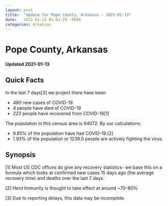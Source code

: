 ```yaml
---
layout: post
title:  "Update for Pope County, Arkansas - 2021-01-13"
date:   2021-01-13 01:01:29 -0600
categories: Arkansas
---
```


# Pope County, Arkansas
#### Updated 2021-01-13

## Quick Facts

In the last 7 days[3] we project there have been
- *480* new cases of COVID-19
- *4* people have died of COVID-19
- *223* people have recovered from COVID-19[1]

The population in this census area is 64072. By our calculations:
- 9.85% of the population have had COVID-19.[2]
- 1.93% of the population or 1239.0 people are actively fighting the virus.

## Synopsis




[1] Most US CDC offices do give any recovery statistics- we base this on a formula which looks at confirmed new cases
15 days ago (the average recovery time) and deaths over the last 7 days.

[2] Herd Immunity is thought to take effect at around ~70-80%

[3] Due to reporting delays, this data may be incomplete.
 
    